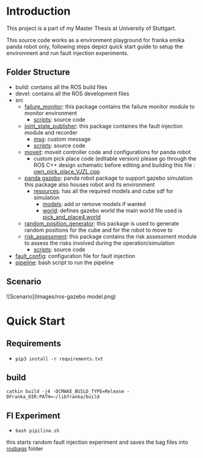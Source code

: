 # Introduction

This project is a part of my Master Thesis at University of Stuttgart. 

This source code works as a environment playground for franka emika panda robot only, following steps depict quick start guide to setup the environment and run fault injection experiments. 


## Folder Structure

- build: contains all the ROS build files
- devel: contains all the ROS development files
- src
  - [failure_monitor](src/failure_monitor/): this package contains the failure monitor module to monitor environment
    - [scripts](src/failure_monitor/scripts/): source code
  - [joint_state_publisher](src/joint_state_publisher/joint_state_publisher/): this package containes the fault injection module and recorder
    - [msg](src/joint_state_publisher/joint_state_publisher/msg/): custom message
    - [scripts](src/joint_state_publisher/joint_state_publisher/scripts/): source code
  - [moveit](src/moveit/): moveit controller code and configurations for panda robot
    - custom pick place code (editable version) please go through the ROS C++ design schematic before editing and building this file : [own_pick_place_VJZL.cpp](src/moveit/moveit_tutorials/doc/pick_place/src/own_pick_place_VJZL.cpp)
  - [panda gazebo](src/panda_gazebo/): panda robot package  to support gazebo simulation this package also houses robot and its environment
    - [resources](src/panda_gazebo/resources/): has all the required models and cube sdf for simulation
      - [models](src/panda-gazebo/panda_gazebo/resources/models/): add or remove models if wanted
      - [world](src/panda-gazebo/panda_gazebo/resources/worlds/): defines gazebo world the main world file used is [pick_and_place4.world](src/panda_gazebo/resources/worlds/pick_and_place4.world)
  - [random_position_generator](src/random_position_generator/): this package is used to generate random positions for the cube and for the robot to move to
  - [risk_assessment](src/risk_assessment/): this package contains the risk assessment module to assess the risks involved during the operation/simulation
    - [scripts](src/random_position_generator/scripts/): source code
- [fault_config](fault_config.yaml): configuration file for fault injection
- [pipeline](pipeline.sh): bash script to run the pipeline

## Scenario

![Scenario](Images/ros-gazebo model.png)

# Quick Start

## Requirements
- `pip3 install -r requirements.txt`

## build

`catkin build -j4 -DCMAKE_BUILD_TYPE=Release -DFranka_DIR:PATH=~/libfranka/build`

## FI Experiment

- `bash pipiline.sh`

this starts random fault injection experiment and saves the bag files into [rosbags](rosbags/) folder
